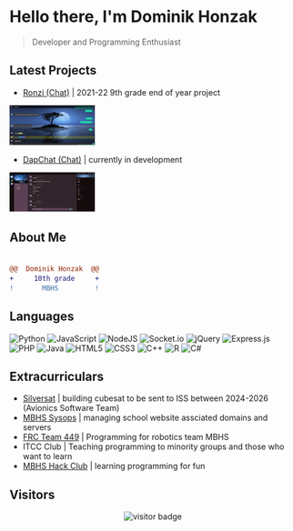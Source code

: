 

# Hello there, I'm Dominik Honzak 
> Developer and Programming Enthusiast

## Latest Projects

- [Ronzi (Chat)](https://ronzi.repl.co) | 2021-22 9th grade end of year project
<img src="https://github.com/darkninja1/darkninja1/blob/main/Screenshot%202022-10-17%20155825.png" alt="Ronzi Demo Image" width="150" />

- [DapChat (Chat)](https://dapchat.repl.co) | currently in development
<img src="https://github.com/darkninja1/darkninja1/blob/main/Screenshot%202022-10-17%20161327.png" alt="Ronzi Demo Image" width="150" />

## About Me

```diff

@@  Dominik Honzak  @@
+     10th grade     +
!       MBHS         !

```

## Languages

![Python](https://img.shields.io/badge/python-3670A0?style=for-the-badge&logo=python&logoColor=ffdd54)
![JavaScript](https://img.shields.io/badge/javascript-%23323330.svg?style=for-the-badge&logo=javascript&logoColor=%23F7DF1E)
![NodeJS](https://img.shields.io/badge/node.js-6DA55F?style=for-the-badge&logo=node.js&logoColor=white)
![Socket.io](https://img.shields.io/badge/Socket.io-black?style=for-the-badge&logo=socket.io&badgeColor=010101)
![jQuery](https://img.shields.io/badge/jquery-%230769AD.svg?style=for-the-badge&logo=jquery&logoColor=white)
![Express.js](https://img.shields.io/badge/express.js-%23404d59.svg?style=for-the-badge&logo=express&logoColor=%2361DAFB)
![PHP](https://img.shields.io/badge/php-%23777BB4.svg?style=for-the-badge&logo=php&logoColor=white)
![Java](https://img.shields.io/badge/java-%23ED8B00.svg?style=for-the-badge&logo=java&logoColor=white)
![HTML5](https://img.shields.io/badge/html5-%23E34F26.svg?style=for-the-badge&logo=html5&logoColor=white)
![CSS3](https://img.shields.io/badge/css3-%231572B6.svg?style=for-the-badge&logo=css3&logoColor=white)
![C++](https://img.shields.io/badge/c++-%2300599C.svg?style=for-the-badge&logo=c%2B%2B&logoColor=white)
![R](https://img.shields.io/badge/r-%23276DC3.svg?style=for-the-badge&logo=r&logoColor=white)
![C#](https://img.shields.io/badge/c%23-%23239120.svg?style=for-the-badge&logo=c-sharp&logoColor=white)

## Extracurriculars

- [Silversat](https://silversat.org) | building cubesat to be sent to ISS between 2024-2026 (Avionics Software Team)
- [MBHS Sysops](https://mbhs.edu) | managing school website assciated domains and servers
- [FRC Team 449](https://robot.mbhs.edu) | Programming for robotics team MBHS
- ITCC Club | Teaching programming to minority groups and those who want to learn
- [MBHS Hack Club](https://blair.hackclub.com) | learning programming for fun

## Visitors

<p  align="center">
  <img src="https://visitor-badge.glitch.me/badge?page_id=darkninja1.darkninja1&left_color=black&right_color=purple" alt="visitor badge"/>
</p>
